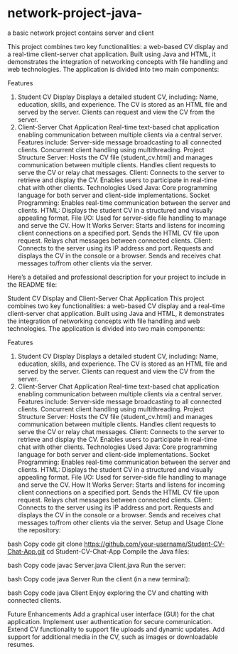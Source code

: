 # network-project-java-
a basic network project contains server and client 

This project combines two key functionalities: a web-based CV display and a real-time client-server chat application. Built using Java and HTML, it demonstrates the integration of networking concepts with file handling and web technologies. The application is divided into two main components:

Features
1. Student CV Display
Displays a detailed student CV, including:
Name, education, skills, and experience.
The CV is stored as an HTML file and served by the server.
Clients can request and view the CV from the server.
2. Client-Server Chat Application
Real-time text-based chat application enabling communication between multiple clients via a central server.
Features include:
Server-side message broadcasting to all connected clients.
Concurrent client handling using multithreading.
Project Structure
Server:
Hosts the CV file (student_cv.html) and manages communication between multiple clients.
Handles client requests to serve the CV or relay chat messages.
Client:
Connects to the server to retrieve and display the CV.
Enables users to participate in real-time chat with other clients.
Technologies Used
Java: Core programming language for both server and client-side implementations.
Socket Programming: Enables real-time communication between the server and clients.
HTML: Displays the student CV in a structured and visually appealing format.
File I/O: Used for server-side file handling to manage and serve the CV.
How It Works
Server:
Starts and listens for incoming client connections on a specified port.
Sends the HTML CV file upon request.
Relays chat messages between connected clients.
Client:
Connects to the server using its IP address and port.
Requests and displays the CV in the console or a browser.
Sends and receives chat messages to/from other clients via the server.



Here’s a detailed and professional description for your project to include in the README file:

Student CV Display and Client-Server Chat Application
This project combines two key functionalities: a web-based CV display and a real-time client-server chat application. Built using Java and HTML, it demonstrates the integration of networking concepts with file handling and web technologies. The application is divided into two main components:

Features
1. Student CV Display
Displays a detailed student CV, including:
Name, education, skills, and experience.
The CV is stored as an HTML file and served by the server.
Clients can request and view the CV from the server.
2. Client-Server Chat Application
Real-time text-based chat application enabling communication between multiple clients via a central server.
Features include:
Server-side message broadcasting to all connected clients.
Concurrent client handling using multithreading.
Project Structure
Server:
Hosts the CV file (student_cv.html) and manages communication between multiple clients.
Handles client requests to serve the CV or relay chat messages.
Client:
Connects to the server to retrieve and display the CV.
Enables users to participate in real-time chat with other clients.
Technologies Used
Java: Core programming language for both server and client-side implementations.
Socket Programming: Enables real-time communication between the server and clients.
HTML: Displays the student CV in a structured and visually appealing format.
File I/O: Used for server-side file handling to manage and serve the CV.
How It Works
Server:
Starts and listens for incoming client connections on a specified port.
Sends the HTML CV file upon request.
Relays chat messages between connected clients.
Client:
Connects to the server using its IP address and port.
Requests and displays the CV in the console or a browser.
Sends and receives chat messages to/from other clients via the server.
Setup and Usage
Clone the repository:

bash
Copy code
git clone https://github.com/your-username/Student-CV-Chat-App.git
cd Student-CV-Chat-App
Compile the Java files:

bash
Copy code
javac Server.java Client.java
Run the server:

bash
Copy code
java Server
Run the client (in a new terminal):

bash
Copy code
java Client
Enjoy exploring the CV and chatting with connected clients.

Future Enhancements
Add a graphical user interface (GUI) for the chat application.
Implement user authentication for secure communication.
Extend CV functionality to support file uploads and dynamic updates.
Add support for additional media in the CV, such as images or downloadable resumes.
